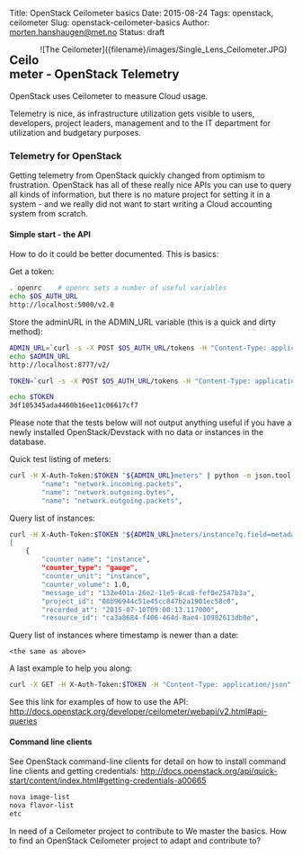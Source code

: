 Title: OpenStack Ceilometer basics
Date: 2015-08-24
Tags: openstack, ceilometer
Slug: openstack-ceilometer-basics
Author: morten.hanshaugen@met.no
Status: draft

<div style="float:right;margin:0 10px 10px 0" markdown="1">
![The Ceilometer]({filename}/images/Single_Lens_Ceilometer.JPG)
</div>

## Ceilometer - OpenStack Telemetry

OpenStack uses Ceilometer to measure Cloud usage.

Telemetry is nice, as infrastructure utilization gets visible to users, developers, project leaders, management and to the IT department for utilization and budgetary purposes.

### Telemetry for OpenStack
Getting telemetry from OpenStack quickly changed from optimism to frustration. 
OpenStack has all of these really nice APIs you can use to query all kinds of information, but there is no mature project for setting it in a system - and we really did not want to start writing a Cloud accounting system from scratch.

#### Simple start - the API
How to do it could be better documented. This is basics:

Get a token:

```bash
. openrc    # openrc sets a number of useful variables
echo $OS_AUTH_URL
http://localhost:5000/v2.0
```

Store the adminURL in the ADMIN_URL variable (this is a quick and dirty method):

```bash
ADMIN_URL=`curl -s -X POST $OS_AUTH_URL/tokens -H "Content-Type: application/json" -d '{"auth": {"tenantName": "'"$OS_TENANT_NAME"'", "passwordCredentials": {"username": "'"$OS_USERNAME"'", "password": "'"$OS_PASSWORD"'"}}}' | python -c 'import sys, json; print json.load(sys.stdin)["access"]["serviceCatalog"][3]["endpoints"][0]["adminURL"]'`v$OS_VOLUME_API_VERSION/
echo $ADMIN_URL
http://localhost:8777/v2/

TOKEN=`curl -s -X POST $OS_AUTH_URL/tokens -H "Content-Type: application/json" -d '{"auth": {"tenantName": "'"$OS_TENANT_NAME"'", "passwordCredentials": {"username": "'"$OS_USERNAME"'", "password": "'"$OS_PASSWORD"'"}}}' | python -c 'import sys, json; print json.load(sys.stdin)["access"]["token"]["id"]'`

echo $TOKEN
3df105345ada4460b16ee11c06617cf7
```

Please note that the tests below will not output anything useful if you have a newly installed OpenStack/Devstack with no data or instances in the database.

Quick test listing of meters:

```bash
curl -H X-Auth-Token:$TOKEN "${ADMIN_URL}meters" | python -m json.tool|grep name|head -3
    	"name": "network.incoming.packets",
    	"name": "network.outgoing.bytes",
    	"name": "network.outgoing.packets",
```

Query list of instances: 

```bash
curl -H X-Auth-Token:$TOKEN "${ADMIN_URL}meters/instance?q.field=metadata.event_type&q.value=compute.instance.exists" | python -m json.tool | head
[
	{
    	"counter_name": "instance",
    	"counter_type": "gauge",
    	"counter_unit": "instance",
    	"counter_volume": 1.0,
    	"message_id": "132e401a-26e2-11e5-8ca8-fef0e2547b3a",
    	"project_id": "08b96944c51e45cc847b2a1901ec58c0",
    	"recorded_at": "2015-07-10T09:00:13.117000",
    	"resource_id": "ca3a8684-f406-464d-8ae4-10982613db0e",
```

Query list of instances where timestamp is newer than a date: 

```curl -X GET -H X-Auth-Token:$TOKEN -H "Content-Type: application/json" -d '{"q": [{"field": "timestamp", "op": "ge", "value": "2014-04-01T13:34:17"}]}' ${ADMIN_URL}meters/instance | python -m json.tool
<the same as above>
```

A last example to help you along:

```bash
curl -X GET -H X-Auth-Token:$TOKEN -H "Content-Type: application/json" -d '{"q": [{"field": "timestamp", "op": "ge", "value": "2014-04-01T13:34:17"}, {"field": "resource_id", "op": "eq", "value": "82a1371d-a1a3-4f98-9781-8663b262ee7e"}]}' ${ADMIN_URL}meters/instance
```

See this link for examples of how to use the API:
http://docs.openstack.org/developer/ceilometer/webapi/v2.html#api-queries

#### Command line clients
See OpenStack command-line clients for detail on how to install command line clients and getting credentials:
http://docs.openstack.org/api/quick-start/content/index.html#getting-credentials-a00665

```bash
nova image-list
nova flavor-list
etc
```

In need of a Ceilometer project to contribute to
We master the basics. How to find an OpenStack Ceilometer project to adapt and contribute to?
